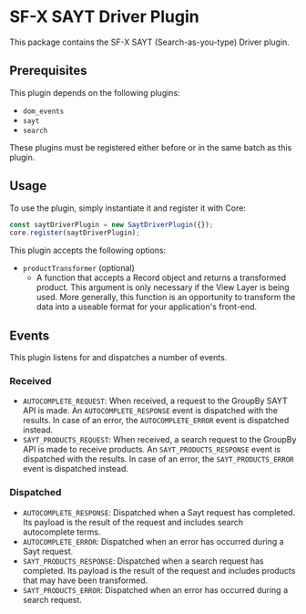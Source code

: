 # SF-X SAYT Driver Plugin

This package contains the SF-X SAYT (Search-as-you-type) Driver plugin.

## Prerequisites

This plugin depends on the following plugins:

- `dom_events`
- `sayt`
- `search`

These plugins must be registered either before or in the same batch as
this plugin.

## Usage

To use the plugin, simply instantiate it and register it with Core:

```js
const saytDriverPlugin = new SaytDriverPlugin({});
core.register(saytDriverPlugin);
```

This plugin accepts the following options:
* `productTransformer` (optional)
    * A function that accepts a Record object and returns a transformed
    product. This argument is only necessary if the View Layer is being
    used. More generally, this function is an opportunity to transform
    the data into a useable format for your application's front-end.

## Events

This plugin listens for and dispatches a number of events.

### Received

* `AUTOCOMPLETE_REQUEST`: When received, a request to the GroupBy SAYT API is made. An `AUTOCOMPLETE_RESPONSE` event is dispatched with the results. In case of an error, the `AUTOCOMPLETE_ERROR` event is dispatched instead.
* `SAYT_PRODUCTS_REQUEST`: When received, a search request to the GroupBy API is made to receive products. An `SAYT_PRODUCTS_RESPONSE` event is dispatched with the results. In case of an error, the `SAYT_PRODUCTS_ERROR` event is dispatched instead.

### Dispatched

* `AUTOCOMPLETE_RESPONSE`: Dispatched when a Sayt request has completed. Its payload is the result of the request and includes search autocomplete terms.
* `AUTOCOMPLETE_ERROR`: Dispatched when an error has occurred during a Sayt request.
* `SAYT_PRODUCTS_RESPONSE`: Dispatched when a search request has completed. Its payload is the result of the request and includes products that may have been transformed.
* `SAYT_PRODUCTS_ERROR`: Dispatched when an error has occurred during a search request.
